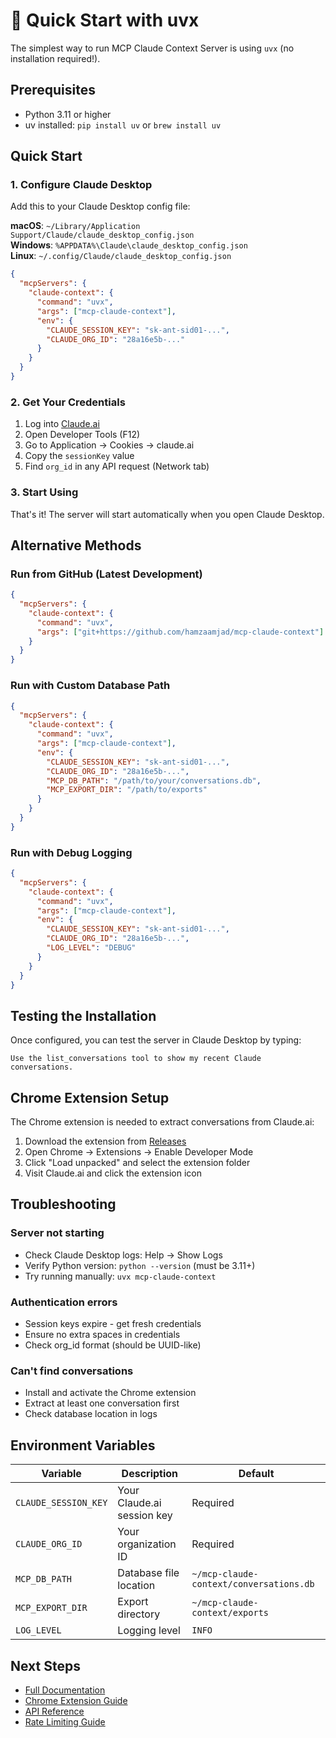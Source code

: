 # 🚀 Quick Start with uvx

The simplest way to run MCP Claude Context Server is using `uvx` (no installation required!).

## Prerequisites

- Python 3.11 or higher
- uv installed: `pip install uv` or `brew install uv`

## Quick Start

### 1. Configure Claude Desktop

Add this to your Claude Desktop config file:

**macOS**: `~/Library/Application Support/Claude/claude_desktop_config.json`  
**Windows**: `%APPDATA%\Claude\claude_desktop_config.json`  
**Linux**: `~/.config/Claude/claude_desktop_config.json`

```json
{
  "mcpServers": {
    "claude-context": {
      "command": "uvx",
      "args": ["mcp-claude-context"],
      "env": {
        "CLAUDE_SESSION_KEY": "sk-ant-sid01-...",
        "CLAUDE_ORG_ID": "28a16e5b-..."
      }
    }
  }
}
```

### 2. Get Your Credentials

1. Log into [Claude.ai](https://claude.ai)
2. Open Developer Tools (F12)
3. Go to Application → Cookies → claude.ai
4. Copy the `sessionKey` value
5. Find `org_id` in any API request (Network tab)

### 3. Start Using

That's it! The server will start automatically when you open Claude Desktop.

## Alternative Methods

### Run from GitHub (Latest Development)

```json
{
  "mcpServers": {
    "claude-context": {
      "command": "uvx",
      "args": ["git+https://github.com/hamzaamjad/mcp-claude-context"]
    }
  }
}
```

### Run with Custom Database Path

```json
{
  "mcpServers": {
    "claude-context": {
      "command": "uvx",
      "args": ["mcp-claude-context"],
      "env": {
        "CLAUDE_SESSION_KEY": "sk-ant-sid01-...",
        "CLAUDE_ORG_ID": "28a16e5b-...",
        "MCP_DB_PATH": "/path/to/your/conversations.db",
        "MCP_EXPORT_DIR": "/path/to/exports"
      }
    }
  }
}
```

### Run with Debug Logging

```json
{
  "mcpServers": {
    "claude-context": {
      "command": "uvx",
      "args": ["mcp-claude-context"],
      "env": {
        "CLAUDE_SESSION_KEY": "sk-ant-sid01-...",
        "CLAUDE_ORG_ID": "28a16e5b-...",
        "LOG_LEVEL": "DEBUG"
      }
    }
  }
}
```

## Testing the Installation

Once configured, you can test the server in Claude Desktop by typing:

```
Use the list_conversations tool to show my recent Claude conversations.
```

## Chrome Extension Setup

The Chrome extension is needed to extract conversations from Claude.ai:

1. Download the extension from [Releases](https://github.com/hamzaamjad/mcp-claude-context/releases)
2. Open Chrome → Extensions → Enable Developer Mode
3. Click "Load unpacked" and select the extension folder
4. Visit Claude.ai and click the extension icon

## Troubleshooting

### Server not starting
- Check Claude Desktop logs: Help → Show Logs
- Verify Python version: `python --version` (must be 3.11+)
- Try running manually: `uvx mcp-claude-context`

### Authentication errors
- Session keys expire - get fresh credentials
- Ensure no extra spaces in credentials
- Check org_id format (should be UUID-like)

### Can't find conversations
- Install and activate the Chrome extension
- Extract at least one conversation first
- Check database location in logs

## Environment Variables

| Variable | Description | Default |
|----------|-------------|---------|
| `CLAUDE_SESSION_KEY` | Your Claude.ai session key | Required |
| `CLAUDE_ORG_ID` | Your organization ID | Required |
| `MCP_DB_PATH` | Database file location | `~/mcp-claude-context/conversations.db` |
| `MCP_EXPORT_DIR` | Export directory | `~/mcp-claude-context/exports` |
| `LOG_LEVEL` | Logging level | `INFO` |

## Next Steps

- [Full Documentation](./README.md)
- [Chrome Extension Guide](./CHROME_EXTENSION.md)
- [API Reference](./API.md)
- [Rate Limiting Guide](./rate_limiting.md)
